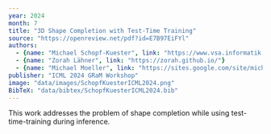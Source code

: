```yaml
---
year: 2024
month: 7
title: "3D Shape Completion with Test-Time Training"
source: "https://openreview.net/pdf?id=E7B97EiFYl"
authors:
  - {name: "Michael Schopf-Kuester", link: "https://www.vsa.informatik.uni-siegen.de/en/schopf-kuster-michael"}
  - {name: "Zorah Lähner", link: "https://zorah.github.io/"}
  - {name: "Michael Moeller", link: "https://sites.google.com/site/michaelmoellermath"}
publisher: "ICML 2024 GRaM Workshop"
image: "data/images/SchopfKuesterICML2024.png"
BibTeX: "data/bibtex/SchopfKuesterICML2024.bib"
---
```

This work addresses the problem of shape completion while using test-time-training during inference.
